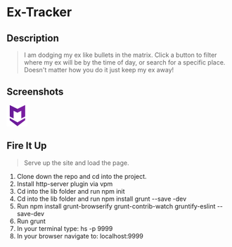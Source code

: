 # Ex-Tracker

## Description

> I am dodging my ex like bullets in the matrix. Click a button to filter where my ex will be by the time of day, or search for a specific place. Doesn't matter how you do it just keep my ex away!

## Screenshots

![alt text](https://github.com/adam-p/markdown-here/raw/master/src/common/images/icon48.png "Logo Title Text 1")


## Fire It Up

>Serve up the site and load the page.

1. Clone down the repo and cd into the project.
1. Install http-server plugin via vpm
1. Cd into the lib folder and run npm init
1. Cd into the lib folder and run npm install grunt --save -dev
1. Run npm install grunt-browserify grunt-contrib-watch gruntify-eslint --save-dev
1. Run grunt
1. In your terminal type: hs -p 9999
1. In your browser navigate to: localhost:9999
